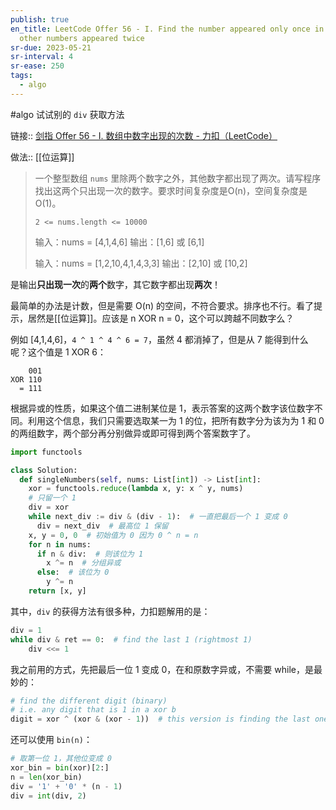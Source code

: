 ```yaml
---
publish: true
en_title: LeetCode Offer 56 - I. Find the number appeared only once in an array
  other numbers appeared twice
sr-due: 2023-05-21
sr-interval: 4
sr-ease: 250
tags:
  - algo
---
```



#algo 试试别的 `div` 获取方法

链接:: [剑指 Offer 56 - I. 数组中数字出现的次数 - 力扣（LeetCode）](https://leetcode.cn/problems/shu-zu-zhong-shu-zi-chu-xian-de-ci-shu-lcof/)

做法:: [[位运算]]

> 一个整型数组 `nums` 里除两个数字之外，其他数字都出现了两次。请写程序找出这两个只出现一次的数字。要求时间复杂度是O(n)，空间复杂度是O(1)。
> 
> `2 <= nums.length <= 10000`
> 
> 输入：nums = [4,1,4,6]
> 输出：[1,6] 或 [6,1]
> 
> 输入：nums = [1,2,10,4,1,4,3,3]
> 输出：[2,10] 或 [10,2]

是输出**只出现一次**的**两个**数字，其它数字都出现**两次**！

最简单的办法是计数，但是需要 O(n) 的空间，不符合要求。排序也不行。看了提示，居然是[[位运算]]。应该是 n XOR n = 0，这个可以跨越不同数字么？

例如 [4,1,4,6]，`4 ^ 1 ^ 4 ^ 6 = 7`，虽然 4 都消掉了，但是从 7 能得到什么呢？这个值是 1 XOR 6：

```text
    001
XOR 110
  = 111
```

根据异或的性质，如果这个值二进制某位是 1，表示答案的这两个数字该位数字不同。利用这个信息，我们只需要选取某一为 1 的位，把所有数字分为该为为 1 和 0 的两组数字，两个部分再分别做异或即可得到两个答案数字了。

```python
import functools

class Solution:
  def singleNumbers(self, nums: List[int]) -> List[int]:
    xor = functools.reduce(lambda x, y: x ^ y, nums)
    # 只留一个 1
    div = xor
    while next_div := div & (div - 1):  # 一直把最后一个 1 变成 0
      div = next_div  # 最高位 1 保留
    x, y = 0, 0  # 初始值为 0 因为 0 ^ n = n
    for n in nums:
      if n & div:  # 则该位为 1
        x ^= n  # 分组异或
      else:  # 该位为 0
        y ^= n
    return [x, y]
```

其中，`div` 的获得方法有很多种，力扣题解用的是：

```python
div = 1
while div & ret == 0:  # find the last 1 (rightmost 1)
	div <<= 1
```

我之前用的方式，先把最后一位 1 变成 0，在和原数字异或，不需要 while，是最妙的：

```python
# find the different digit (binary)
# i.e. any digit that is 1 in a xor b
digit = xor ^ (xor & (xor - 1))  # this version is finding the last one
```

还可以使用 `bin(n)`：

```python
# 取第一位 1，其他位变成 0
xor_bin = bin(xor)[2:]
n = len(xor_bin)
div = '1' + '0' * (n - 1)
div = int(div, 2)
```